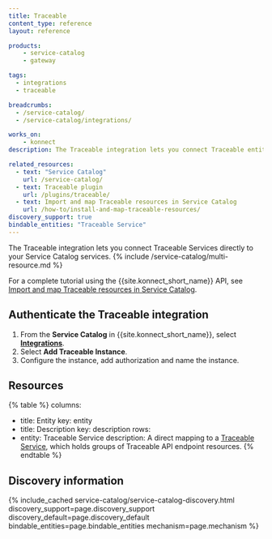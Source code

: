 ```yaml
---
title: Traceable
content_type: reference
layout: reference

products:
    - service-catalog
    - gateway

tags:
  - integrations
  - traceable

breadcrumbs:
  - /service-catalog/
  - /service-catalog/integrations/

works_on:
    - konnect
description: The Traceable integration lets you connect Traceable entities directly to your Service Catalog services.

related_resources:
  - text: "Service Catalog"
    url: /service-catalog/
  - text: Traceable plugin
    url: /plugins/traceable/
  - text: Import and map Traceable resources in Service Catalog
    url: /how-to/install-and-map-traceable-resources/
discovery_support: true
bindable_entities: "Traceable Service"
---
```


The Traceable integration lets you connect Traceable Services directly to your Service Catalog services.
{% include /service-catalog/multi-resource.md %}

For a complete tutorial using the {{site.konnect_short_name}} API, see [Import and map Traceable resources in Service Catalog](/how-to/install-and-map-traceable-resources/).

## Authenticate the Traceable integration

1. From the **Service Catalog** in {{site.konnect_short_name}}, select **[Integrations](https://cloud.konghq.com/us/service-catalog/integrations)**. 
2. Select **Add Traceable Instance**.
3. Configure the instance, add authorization and name the instance. 

## Resources

<!--vale off-->
{% table %}
columns:
  - title: Entity
    key: entity
  - title: Description
    key: description
rows:
  - entity: Traceable Service
    description: 
      A direct mapping to a [Traceable Service](https://docs.traceable.ai/docs/domains-services-backends), which holds groups of Traceable API endpoint resources.
{% endtable %}
<!--vale on-->

## Discovery information

<!-- vale off-->

{% include_cached service-catalog/service-catalog-discovery.html 
   discovery_support=page.discovery_support
   discovery_default=page.discovery_default
   bindable_entities=page.bindable_entities
   mechanism=page.mechanism %}

<!-- vale on-->



